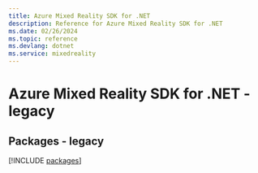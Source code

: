 ```yaml
---
title: Azure Mixed Reality SDK for .NET
description: Reference for Azure Mixed Reality SDK for .NET
ms.date: 02/26/2024
ms.topic: reference
ms.devlang: dotnet
ms.service: mixedreality
---
```

# Azure Mixed Reality SDK for .NET - legacy
## Packages - legacy
[!INCLUDE [packages](mixed-reality-index.md)]